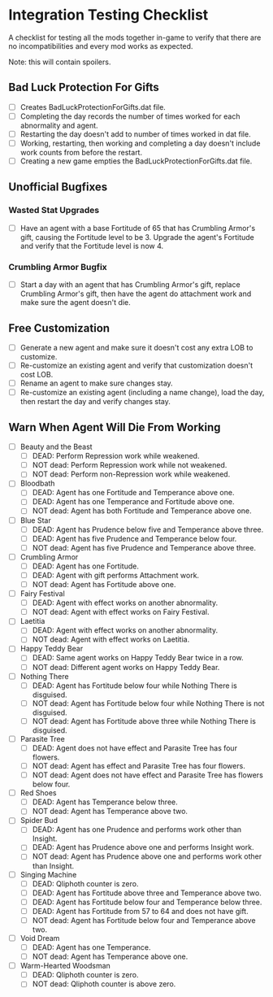 # Integration Testing Checklist

A checklist for testing all the mods together in-game to verify that there are no incompatibilities and every mod works
as expected.

Note: this will contain spoilers.

## Bad Luck Protection For Gifts

- [ ] Creates BadLuckProtectionForGifts.dat file.
- [ ] Completing the day records the number of times worked for each abnormality and agent.
- [ ] Restarting the day doesn't add to number of times worked in dat file.
- [ ] Working, restarting, then working and completing a day doesn't include work counts from before the restart.
- [ ] Creating a new game empties the BadLuckProtectionForGifts.dat file.

## Unofficial Bugfixes

### Wasted Stat Upgrades

- [ ] Have an agent with a base Fortitude of 65 that has Crumbling Armor's gift, causing the Fortitude level to be 3.
  Upgrade the agent's Fortitude and verify that the Fortitude level is now 4.

### Crumbling Armor Bugfix

- [ ] Start a day with an agent that has Crumbling Armor's gift, replace Crumbling Armor's gift, then have the agent do
  attachment work and make sure the agent doesn't die.

## Free Customization

- [ ] Generate a new agent and make sure it doesn't cost any extra LOB to customize.
- [ ] Re-customize an existing agent and verify that customization doesn't cost LOB.
- [ ] Rename an agent to make sure changes stay.
- [ ] Re-customize an existing agent (including a name change), load the day, then restart the day and verify changes
  stay.

## Warn When Agent Will Die From Working

- [ ] Beauty and the Beast
    - [ ] DEAD: Perform Repression work while weakened.
    - [ ] NOT dead: Perform Repression work while not weakened.
    - [ ] NOT dead: Perform non-Repression work while weakened.
- [ ] Bloodbath
    - [ ] DEAD: Agent has one Fortitude and Temperance above one.
    - [ ] DEAD: Agent has one Temperance and Fortitude above one.
    - [ ] NOT dead: Agent has both Fortitude and Temperance above one.
- [ ] Blue Star
    - [ ] DEAD: Agent has Prudence below five and Temperance above three.
    - [ ] DEAD: Agent has five Prudence and Temperance below four.
    - [ ] NOT dead: Agent has five Prudence and Temperance above three.
- [ ] Crumbling Armor
    - [ ] DEAD: Agent has one Fortitude.
    - [ ] DEAD: Agent with gift performs Attachment work.
    - [ ] NOT dead: Agent has Fortitude above one.
- [ ] Fairy Festival
    - [ ] DEAD: Agent with effect works on another abnormality.
    - [ ] NOT dead: Agent with effect works on Fairy Festival.
- [ ] Laetitia
    - [ ] DEAD: Agent with effect works on another abnormality.
    - [ ] NOT dead: Agent with effect works on Laetitia.
- [ ] Happy Teddy Bear
    - [ ] DEAD: Same agent works on Happy Teddy Bear twice in a row.
    - [ ] NOT dead: Different agent works on Happy Teddy Bear.
- [ ] Nothing There
    - [ ] DEAD: Agent has Fortitude below four while Nothing There is disguised.
    - [ ] NOT dead: Agent has Fortitude below four while Nothing There is not disguised.
    - [ ] NOT dead: Agent has Fortitude above three while Nothing There is disguised.
- [ ] Parasite Tree
    - [ ] DEAD: Agent does not have effect and Parasite Tree has four flowers.
    - [ ] NOT dead: Agent has effect and Parasite Tree has four flowers.
    - [ ] NOT dead: Agent does not have effect and Parasite Tree has flowers below four.
- [ ] Red Shoes
    - [ ] DEAD: Agent has Temperance below three.
    - [ ] NOT dead: Agent has Temperance above two.
- [ ] Spider Bud
    - [ ] DEAD: Agent has one Prudence and performs work other than Insight.
    - [ ] DEAD: Agent has Prudence above one and performs Insight work.
    - [ ] NOT dead: Agent has Prudence above one and performs work other than Insight.
- [ ] Singing Machine
    - [ ] DEAD: Qliphoth counter is zero.
    - [ ] DEAD: Agent has Fortitude above three and Temperance above two.
    - [ ] DEAD: Agent has Fortitude below four and Temperance below three.
    - [ ] DEAD: Agent has Fortitude from 57 to 64 and does not have gift.
    - [ ] NOT dead: Agent has Fortitude below four and Temperance above two.
- [ ] Void Dream
    - [ ] DEAD: Agent has one Temperance.
    - [ ] NOT dead: Agent has Temperance above one.
- [ ] Warm-Hearted Woodsman
    - [ ] DEAD: Qliphoth counter is zero.
    - [ ] NOT dead: Qliphoth counter is above zero.
